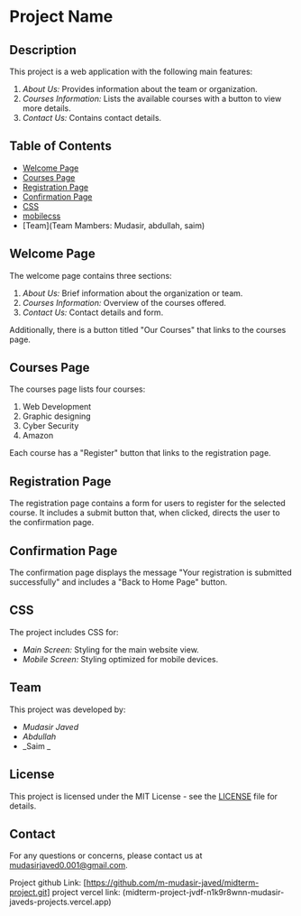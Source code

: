 # Project Name

## Description

This project is a web application with the following main features:

1. _About Us:_ Provides information about the team or organization.
2. _Courses Information:_ Lists the available courses with a button to view more details.
3. _Contact Us:_ Contains contact details.

## Table of Contents

- [Welcome Page](./index.html)
- [Courses Page](./about.html)
- [Registration Page](./reg.html)
- [Confirmation Page](./th.html)
- [CSS](./style.css)
- [mobilecss](./mobile.css)
- [Team](Team Mambers: Mudasir, abdullah, saim)

## Welcome Page

The welcome page contains three sections:

1. _About Us:_ Brief information about the organization or team.
2. _Courses Information:_ Overview of the courses offered.
3. _Contact Us:_ Contact details and form.

Additionally, there is a button titled "Our Courses" that links to the courses page.

## Courses Page

The courses page lists four courses:

1. Web Development
2. Graphic designing
3. Cyber Security
4. Amazon

Each course has a "Register" button that links to the registration page.

## Registration Page

The registration page contains a form for users to register for the selected course. It includes a submit button that, when clicked, directs the user to the confirmation page.

## Confirmation Page

The confirmation page displays the message "Your registration is submitted successfully" and includes a "Back to Home Page" button.

## CSS

The project includes CSS for:

- _Main Screen:_ Styling for the main website view.
- _Mobile Screen:_ Styling optimized for mobile devices.

## Team

This project was developed by:

- _Mudasir Javed_
- _Abdullah_
- _Saim _

## License

This project is licensed under the MIT License - see the [LICENSE](LICENSE) file for details.

## Contact

For any questions or concerns, please contact us at [mudasirjaved0.001@gmail.com](mailto:mudasirjaved0.001@gmail.com).

Project github Link: [https://github.com/m-mudasir-javed/midterm-project.git] project vercel link: (midterm-project-jvdf-n1k9r8wnn-mudasir-javeds-projects.vercel.app)
